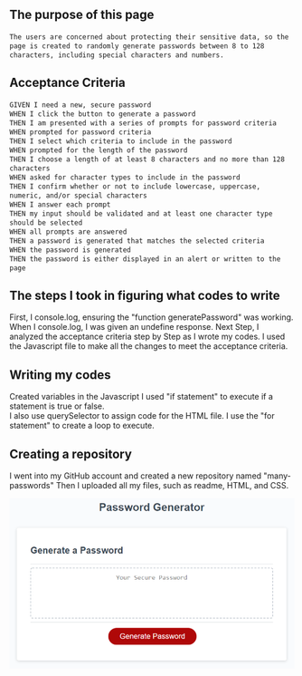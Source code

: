 ## The purpose of this page 


```
The users are concerned about protecting their sensitive data, so the page is created to randomly generate passwords between 8 to 128 characters, including special characters and numbers. 
```
## Acceptance Criteria

```
GIVEN I need a new, secure password
WHEN I click the button to generate a password
THEN I am presented with a series of prompts for password criteria
WHEN prompted for password criteria
THEN I select which criteria to include in the password
WHEN prompted for the length of the password
THEN I choose a length of at least 8 characters and no more than 128 characters
WHEN asked for character types to include in the password
THEN I confirm whether or not to include lowercase, uppercase, numeric, and/or special characters
WHEN I answer each prompt
THEN my input should be validated and at least one character type should be selected
WHEN all prompts are answered
THEN a password is generated that matches the selected criteria
WHEN the password is generated
THEN the password is either displayed in an alert or written to the page
```
## The steps I took in figuring what codes to write 
First, I console.log, ensuring the "function generatePassword" was working. 
When I console.log, I was given an undefine response. 
Next Step, I analyzed the acceptance criteria step by Step as I wrote my codes. 
I used the Javascript file to make all the changes to meet the acceptance criteria. 

## Writing my codes
Created variables in the Javascript 
I used "if statement" to execute if a statement is true or false.  
I also use querySelector to assign code for the HTML file. 
I use the "for statement" to create a loop to execute.

## Creating a repository
I went into my GitHub account and created a new repository named "many-passwords"
Then I uploaded all my files, such as readme, HTML, and CSS.

![The Password Generator application displays a red button to "Generate Password".](./Assets/03-javascript-homework-demo.png)

